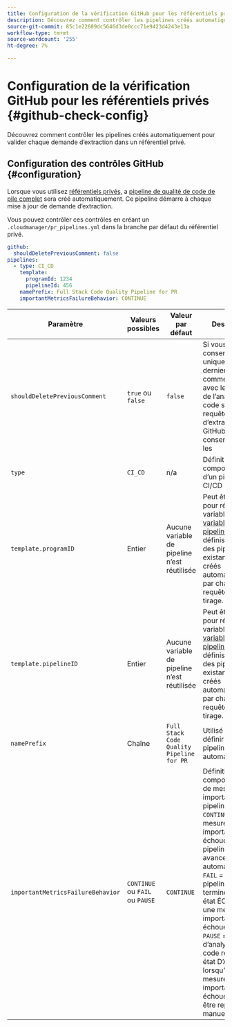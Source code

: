 ```yaml
---
title: Configuration de la vérification GitHub pour les référentiels privés
description: Découvrez comment contrôler les pipelines créés automatiquement pour valider chaque demande d’extraction dans un référentiel privé.
source-git-commit: 85c1e22609dc5646d3de0ccc71e9423d4243e13a
workflow-type: tm+mt
source-wordcount: '255'
ht-degree: 7%

---
```



# Configuration de la vérification GitHub pour les référentiels privés {#github-check-config}

Découvrez comment contrôler les pipelines créés automatiquement pour valider chaque demande d’extraction dans un référentiel privé.

## Configuration des contrôles GitHub {#configuration}

Lorsque vous utilisez [référentiels privés,](private-repositories.md#using) a [pipeline de qualité de code de pile complet](/help/overview/ci-cd-pipelines.md) sera créé automatiquement. Ce pipeline démarre à chaque mise à jour de demande d’extraction.

Vous pouvez contrôler ces contrôles en créant un `.cloudmanager/pr_pipelines.yml` dans la branche par défaut du référentiel privé.

```yaml
github:
  shouldDeletePreviousComment: false
pipelines:
  - type: CI_CD
    template:
      programId: 1234
      pipelineId: 456
    namePrefix: Full Stack Code Quality Pipeline for PR 
    importantMetricsFailureBehavior: CONTINUE
```

| Paramètre | Valeurs possibles | Valeur par défaut | Description |
|---|---|---|---|
| `shouldDeletePreviousComment` | `true` ou `false` | `false` | Si vous souhaitez conserver uniquement le dernier commentaire avec les résultats de l’analyse du code sur cette requête d’extraction GitHub ou conserver tous les |
| `type` | `CI_CD` | n/a | Définit le comportement d’un pipeline CI/CD |
| `template.programID` | Entier | Aucune variable de pipeline n’est réutilisée | Peut être utilisé pour réutiliser la variable [variables de pipeline](/help/getting-started/build-environment.md#pipeline-variables) qui sont définis sur l’un des pipelines existants qui sont créés automatiquement par chaque requête de tirage. |
| `template.pipelineID` | Entier | Aucune variable de pipeline n’est réutilisée | Peut être utilisé pour réutiliser la variable [variables de pipeline](/help/getting-started/build-environment.md#pipeline-variables) qui sont définis sur l’un des pipelines existants qui sont créés automatiquement par chaque requête de tirage. |
| `namePrefix` | Chaîne | `Full Stack Code Quality Pipeline for PR` | Utilisé pour définir le nom du pipeline créé automatiquement |
| `importantMetricsFailureBehavior` | `CONTINUE` ou `FAIL` ou `PAUSE` | `CONTINUE` | Définition du comportement de mesure important du pipeline<br>`CONTINUE` = Si une mesure importante échoue, le pipeline avancera automatiquement<br>`FAIL` = Le pipeline se termine avec un état ÉCHEC si une mesure importante échoue<br>`PAUSE` = L’étape d’analyse du code recevra un état D’ATTENTE lorsqu’une mesure importante échoue et doit être reprise manuellement. |
